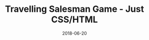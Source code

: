 ---
title: 'Travelling Salesman Game - Just CSS/HTML'
date: 2018-06-20
description: 'Find your way around the United States with the shortest possible route.'
tags: []
draft: false
type: 'games'
numcities: 25
nbuttons: 1000
bwidth: 60
states: [{'national08': -29, 'national00': -15, 'ev': 9, 'national04': -23, 'polygons': ['483,-240 483,-238 484,-233 485,-228 486,-222 486,-217 487,-211 488,-208 489,-206 490,-202 491,-201 490,-200 489,-197 488,-194 489,-186 490,-184 459,-184 459,-181 460,-180 462,-180 462,-178 461,-177 461,-176 460,-175 459,-174 455,-173 456,-173 457,-174 458,-175 457,-175 456,-179 455,-179 454,-175 453,-174 452,-175 450,-175 450,-183 450,-202 450,-211 451,-220 452,-228 453,-237 454,-239 453,-240 462,-240 ', '452,-173 454,-174 453,-173 '], 'results96d': '43.16%', 'results96r': '50.12%', 'results00d': '41.57%', 'national96': -15, 'results04r': '62.5%', 'results12r': '60.5%', 'results16r': '62.1%', 'name_full': 'Alabama', 'results12d': '38.4%', 'results04d': '36.8%', 'results00r': '56.48%', 'national16': -30, 'national12': -26, 'results16d': '34.4%', 'last': 4, 'name': 'AL', 'results08r': '60.3%', 'results08d': '38.7%'}, {'national08': -16, 'national00': -7, 'ev': 11, 'national04': -8, 'polygons': ['208,-189 184,-189 181,-190 179,-191 174,-193 170,-194 167,-195 164,-197 160,-198 157,-199 153,-201 150,-202 148,-203 144,-204 142,-205 141,-206 142,-207 144,-208 144,-209 145,-212 144,-213 144,-213 143,-216 143,-216 143,-218 144,-219 144,-222 144,-222 144,-225 145,-227 146,-228 148,-228 149,-229 149,-231 148,-232 146,-232 146,-234 145,-236 144,-237 144,-242 144,-243 144,-246 143,-248 143,-249 143,-253 143,-253 142,-254 142,-255 147,-256 147,-255 149,-254 149,-255 150,-256 150,-268 208,-268 '], 'results96d': '46.52%', 'results96r': '44.29%', 'results00d': '44.73%', 'national96': -6, 'results04r': '54.9%', 'results12r': '53.7%', 'results16r': '48.7%', 'name_full': 'Arizona', 'results12d': '44.6%', 'results04d': '44.4%', 'results00r': '51.02%', 'national16': -6, 'national12': -13, 'results16d': '45.1%', 'last': 3, 'name': 'AZ', 'results08r': '53.6%', 'results08d': '45.1%'}, {'national08': -27, 'national00': -6, 'ev': 6, 'national04': -7, 'polygons': ['430,-261 431,-260 431,-258 430,-257 429,-256 428,-255 427,-254 435,-254 436,-253 435,-252 434,-253 435,-252 433,-251 433,-250 432,-249 432,-249 432,-248 431,-248 432,-247 431,-246 430,-247 430,-246 431,-244 431,-244 431,-243 430,-242 429,-241 429,-241 428,-240 429,-239 426,-238 426,-236 425,-236 426,-235 425,-236 424,-234 425,-233 424,-232 424,-232 423,-231 423,-231 423,-230 422,-229 422,-229 421,-228 421,-227 420,-226 420,-226 419,-225 419,-225 419,-223 418,-223 420,-222 418,-221 417,-222 418,-221 417,-220 417,-219 418,-218 418,-218 417,-217 418,-218 419,-217 418,-216 419,-214 417,-214 418,-213 384,-212 384,-220 379,-220 379,-251 378,-257 378,-261 379,-261 '], 'results96d': '53.74%', 'results96r': '36.8%', 'results00d': '45.86%', 'national96': 8, 'results04r': '54.3%', 'results12r': '60.6%', 'results16r': '60.6%', 'name_full': 'Arkansas', 'results12d': '36.9%', 'results04d': '44.6%', 'results00r': '51.31%', 'national16': -29, 'national12': -28, 'results16d': '33.7%', 'last': 4, 'name': 'AR', 'results08r': '58.7%', 'results08d': '38.9%'}, {'national08': 17, 'national00': 11, 'ev': 55, 'national04': 12, 'polygons': ['81,-338 81,-296 81,-295 83,-294 84,-293 86,-292 87,-291 89,-290 90,-289 90,-288 92,-287 93,-286 94,-285 95,-284 96,-283 98,-282 99,-281 101,-279 103,-277 104,-276 106,-275 108,-273 108,-272 109,-271 111,-270 113,-269 114,-268 115,-267 116,-266 117,-265 119,-263 121,-261 122,-260 124,-259 125,-257 126,-257 126,-256 127,-255 129,-254 130,-253 131,-252 132,-251 133,-250 135,-248 135,-247 136,-247 137,-246 138,-245 140,-243 142,-242 143,-241 144,-238 144,-236 145,-234 146,-232 148,-232 149,-231 149,-229 148,-228 146,-228 145,-227 145,-225 144,-222 144,-222 144,-219 144,-218 143,-216 143,-216 143,-213 144,-212 144,-212 145,-210 144,-208 139,-208 125,-207 115,-206 114,-208 113,-209 112,-210 113,-211 112,-214 111,-215 110,-216 108,-217 108,-218 107,-219 105,-220 104,-221 102,-222 102,-222 99,-222 99,-223 99,-225 99,-226 98,-227 96,-227 94,-226 90,-227 90,-228 89,-229 88,-230 86,-231 80,-232 77,-233 75,-232 74,-233 73,-234 73,-239 72,-239 73,-242 72,-242 70,-243 71,-244 71,-246 69,-246 68,-247 67,-248 65,-249 65,-251 64,-252 63,-254 63,-254 62,-256 61,-257 59,-257 58,-258 58,-262 58,-262 58,-262 59,-264 60,-266 59,-267 58,-268 57,-267 55,-267 54,-268 54,-269 53,-270 53,-273 52,-275 51,-276 52,-278 51,-279 53,-279 53,-276 54,-276 56,-275 55,-278 54,-279 54,-281 52,-281 52,-282 53,-282 54,-282 54,-283 52,-284 52,-281 52,-281 50,-280 48,-281 45,-282 45,-283 46,-284 45,-286 45,-288 44,-289 42,-289 41,-290 41,-291 39,-292 38,-293 37,-294 37,-295 37,-298 36,-300 36,-302 36,-306 36,-308 35,-309 34,-310 33,-311 31,-312 29,-313 29,-318 30,-320 31,-321 32,-324 33,-324 32,-327 33,-333 32,-334 31,-338 43,-338 ', '84,-227 85,-226 86,-227 84,-226 83,-225 82,-226 81,-227 ', '77,-227 75,-226 76,-227 ', '81,-226 78,-225 80,-226 80,-226 ', '100,-216 99,-216 99,-218 97,-218 98,-219 99,-218 100,-217 ', '87,-216 86,-215 86,-216 ', '98,-212 99,-211 99,-209 99,-210 98,-212 97,-212 '], 'results96d': '51.1%', 'results96r': '38.21%', 'results00d': '53.45%', 'national96': 4, 'results04r': '44.4%', 'results12r': '37.1%', 'results16r': '31.6%', 'name_full': 'California', 'results12d': '60.2%', 'results04d': '54.3%', 'results00r': '41.65%', 'national16': 28, 'national12': 19, 'results16d': '61.7%', 'last': 0, 'name': 'CA', 'results08r': '37.0%', 'results08d': '61.0%'}, {'national08': 2, 'national00': -9, 'ev': 9, 'national04': -2, 'polygons': ['290,-324 290,-268 208,-268 208,-324 222,-324 '], 'results96d': '44.43%', 'results96r': '45.8%', 'results00d': '42.39%', 'national96': -10, 'results04r': '51.7%', 'results12r': '46.1%', 'results16r': '43.3%', 'name_full': 'Colorado', 'results12d': '51.5%', 'results04d': '47.0%', 'results00r': '50.75%', 'national16': 3, 'national12': 2, 'results16d': '48.2%', 'last': 1, 'name': 'CO', 'results08r': '44.7%', 'results08d': '53.7%'}, {'national08': 15, 'national00': 17, 'ev': 7, 'national04': 13, 'polygons': ['632,-339 633,-338 634,-339 645,-338 645,-330 644,-329 642,-329 640,-328 640,-329 634,-328 634,-328 632,-328 631,-327 630,-328 630,-327 626,-326 624,-325 622,-324 622,-326 624,-326 624,-327 624,-336 625,-339 630,-339 '], 'results96d': '52.83%', 'results96r': '34.69%', 'results00d': '55.91%', 'national96': 10, 'results04r': '44.0%', 'results12r': '40.7%', 'results16r': '40.9%', 'name_full': 'Connecticut', 'results12d': '58.1%', 'results04d': '54.3%', 'results00r': '38.44%', 'national16': 12, 'national12': 14, 'results16d': '54.6%', 'last': 0, 'name': 'CT', 'results08r': '38.2%', 'results08d': '60.6%'}, {'national08': 18, 'national00': 13, 'ev': 3, 'national04': 10, 'polygons': ['602,-307 601,-306 600,-305 601,-304 600,-303 601,-302 602,-301 603,-300 603,-296 603,-294 604,-294 606,-293 606,-288 599,-288 599,-295 598,-307 599,-308 602,-308 603,-307 '], 'results96d': '51.82%', 'results96r': '36.58%', 'results00d': '54.96%', 'national96': 7, 'results04r': '45.8%', 'results12r': '40.0%', 'results16r': '41.7%', 'name_full': 'Delaware', 'results12d': '58.6%', 'results04d': '53.4%', 'results00r': '41.9%', 'national16': 9, 'national12': 15, 'results16d': '53.1%', 'last': 0, 'name': 'DE', 'results08r': '37.0%', 'results08d': '61.9%'}, {'national08': -4, 'national00': -1, 'ev': 29, 'national04': -3, 'polygons': ['490,-184 491,-183 491,-180 500,-180 515,-179 522,-178 522,-175 525,-175 525,-176 525,-179 524,-180 524,-180 526,-181 526,-181 528,-181 531,-180 531,-177 532,-172 533,-168 534,-165 535,-163 536,-160 537,-158 538,-156 539,-155 540,-153 540,-152 541,-150 542,-148 541,-144 542,-142 543,-140 544,-137 545,-135 546,-131 547,-129 548,-126 549,-122 548,-114 547,-110 546,-109 545,-105 544,-104 543,-103 541,-103 535,-102 535,-107 534,-109 533,-110 532,-111 531,-112 531,-113 530,-113 529,-113 528,-116 527,-119 525,-120 524,-121 523,-122 523,-124 524,-127 523,-125 522,-125 522,-127 521,-128 520,-131 519,-132 518,-133 517,-135 516,-136 518,-135 518,-136 519,-138 520,-139 521,-141 520,-140 519,-142 518,-142 518,-141 518,-140 518,-138 517,-137 516,-139 515,-141 516,-144 516,-144 516,-147 517,-151 518,-152 518,-154 517,-155 516,-157 516,-157 513,-158 513,-158 513,-160 512,-161 511,-162 510,-163 509,-165 508,-166 507,-167 506,-169 504,-169 503,-170 497,-171 498,-170 495,-169 494,-168 492,-167 491,-166 491,-167 486,-166 486,-165 486,-166 486,-168 486,-169 485,-169 484,-170 482,-171 480,-172 479,-173 477,-174 472,-175 471,-176 465,-175 463,-174 463,-174 460,-174 461,-175 462,-176 461,-178 462,-180 460,-180 459,-181 459,-184 485,-184 ', '494,-166 494,-166 493,-166 491,-165 489,-164 489,-164 490,-165 492,-165 493,-166 ', '489,-166 487,-165 488,-166 ', '522,-122 523,-121 524,-121 523,-120 522,-121 522,-122 ', '546,-104 545,-104 544,-101 543,-100 542,-99 541,-99 541,-99 542,-101 543,-102 544,-103 545,-104 545,-104 546,-105 546,-107 547,-107 546,-105 ', '540,-98 539,-97 539,-98 ', '538,-97 537,-96 538,-97 ', '533,-97 532,-96 532,-97 ', '533,-96 531,-95 529,-94 530,-95 531,-96 531,-97 532,-96 '], 'results96d': '48.02%', 'results96r': '42.32%', 'results00d': '48.84%', 'national96': -3, 'results04r': '52.1%', 'results12r': '49.1%', 'results16r': '49.0%', 'name_full': 'Florida', 'results12d': '50.0%', 'results04d': '47.1%', 'results00r': '48.85%', 'national16': -3, 'national12': -3, 'results16d': '47.8%', 'last': 2, 'name': 'FL', 'results08r': '48.2%', 'results08d': '51.0%'}, {'national08': -12, 'national00': -12, 'ev': 16, 'national04': -14, 'polygons': ['512,-240 511,-239 511,-238 510,-237 510,-236 510,-236 511,-235 511,-234 512,-234 513,-233 515,-233 515,-231 516,-228 517,-227 518,-226 519,-226 520,-225 522,-224 522,-223 522,-221 523,-220 525,-220 526,-219 526,-216 527,-215 528,-214 529,-213 531,-213 531,-212 531,-211 532,-210 532,-209 532,-208 532,-206 533,-205 535,-205 535,-204 535,-200 536,-199 538,-199 539,-198 538,-197 536,-196 536,-195 535,-194 535,-192 534,-192 534,-191 534,-190 534,-189 533,-188 533,-187 532,-184 531,-183 532,-183 531,-180 528,-180 526,-181 526,-181 525,-181 524,-180 525,-179 525,-176 524,-176 522,-175 522,-178 517,-178 500,-179 491,-180 491,-183 490,-186 489,-194 488,-197 489,-200 490,-201 491,-202 490,-206 489,-208 488,-211 487,-216 486,-222 486,-227 485,-232 484,-238 483,-240 513,-240 '], 'results96d': '45.84%', 'results96r': '47.01%', 'results00d': '42.98%', 'national96': -10, 'results04r': '58.0%', 'results12r': '53.3%', 'results16r': '50.8%', 'name_full': 'Georgia', 'results12d': '45.5%', 'results04d': '41.4%', 'results00r': '54.67%', 'national16': -7, 'national12': -12, 'results16d': '45.6%', 'last': 3, 'name': 'GA', 'results08r': '52.2%', 'results08d': '47.0%'}, {'national08': -33, 'national00': -40, 'ev': 4, 'national04': -36, 'polygons': ['126,-422 127,-421 128,-420 129,-419 130,-418 131,-417 131,-417 130,-416 131,-415 131,-414 133,-413 135,-412 136,-411 137,-410 138,-409 139,-408 140,-407 140,-405 142,-405 144,-404 147,-403 147,-402 146,-401 146,-399 145,-396 145,-396 145,-394 146,-393 144,-392 144,-390 145,-389 144,-388 145,-387 146,-387 147,-387 148,-388 150,-388 151,-389 152,-390 153,-389 153,-388 153,-387 153,-385 154,-383 155,-382 156,-381 157,-378 158,-377 160,-377 160,-377 161,-376 162,-374 162,-372 163,-372 164,-372 168,-373 168,-372 169,-372 170,-374 171,-374 172,-373 173,-373 174,-374 176,-374 177,-373 180,-374 180,-375 181,-376 181,-376 182,-375 183,-375 184,-374 185,-373 185,-338 116,-338 116,-366 117,-367 117,-367 117,-369 115,-369 113,-370 113,-371 113,-373 114,-375 115,-376 116,-377 117,-378 117,-381 118,-382 119,-385 120,-386 121,-388 122,-389 121,-391 119,-391 118,-392 118,-392 117,-393 117,-395 117,-395 117,-397 117,-397 116,-399 115,-400 115,-400 115,-425 116,-436 126,-436 '], 'results96d': '33.64%', 'results96r': '52.18%', 'results00d': '27.64%', 'national96': -27, 'results04r': '68.4%', 'results12r': '64.5%', 'results16r': '59.3%', 'name_full': 'Idaho', 'results12d': '32.6%', 'results04d': '30.3%', 'results00r': '67.17%', 'national16': -34, 'national12': -36, 'results16d': '27.5%', 'last': 4, 'name': 'ID', 'results08r': '61.5%', 'results08d': '36.1%'}, {'national08': 18, 'national00': 12, 'ev': 20, 'national04': 13, 'polygons': ['458,-345 458,-343 457,-341 458,-340 459,-338 459,-335 460,-301 459,-299 459,-299 459,-297 460,-296 460,-296 460,-293 461,-292 460,-291 459,-290 459,-289 458,-289 458,-288 457,-287 456,-286 456,-285 455,-284 455,-281 455,-281 454,-280 454,-279 453,-278 453,-276 454,-275 453,-274 450,-274 450,-273 449,-272 450,-269 448,-269 446,-270 442,-271 441,-270 441,-268 441,-269 440,-269 439,-268 439,-270 438,-272 437,-272 439,-273 438,-274 437,-275 438,-276 437,-277 435,-278 435,-280 433,-280 433,-280 432,-281 432,-281 432,-282 432,-282 430,-282 429,-283 428,-284 427,-285 427,-287 428,-289 429,-290 430,-292 430,-292 431,-293 429,-294 426,-295 426,-295 425,-294 424,-295 423,-300 422,-300 421,-301 419,-302 419,-304 418,-304 416,-305 415,-306 415,-308 414,-309 414,-309 414,-311 414,-313 414,-315 415,-319 418,-319 419,-320 419,-322 420,-323 421,-326 419,-326 419,-330 423,-330 426,-331 428,-332 428,-335 430,-335 430,-340 429,-340 427,-341 427,-342 426,-343 424,-344 424,-345 '], 'results96d': '54.31%', 'results96r': '36.81%', 'results00d': '54.6%', 'national96': 9, 'results04r': '44.5%', 'results12r': '40.7%', 'results16r': '38.8%', 'name_full': 'Illinois', 'results12d': '57.6%', 'results04d': '54.8%', 'results00r': '42.58%', 'national16': 15, 'national12': 13, 'results16d': '55.8%', 'last': 0, 'name': 'IL', 'results08r': '36.8%', 'results08d': '61.9%'}, {'national08': -6, 'national00': -16, 'ev': 11, 'national04': -18, 'polygons': ['493,-335 493,-313 492,-297 491,-297 492,-295 492,-294 489,-293 485,-292 485,-290 486,-290 484,-289 483,-288 482,-287 480,-286 479,-285 479,-282 478,-281 477,-282 476,-282 475,-283 474,-284 474,-284 473,-283 472,-281 471,-280 471,-280 470,-281 470,-280 469,-282 468,-282 466,-281 466,-279 465,-280 463,-280 460,-281 459,-282 459,-280 459,-281 458,-280 457,-281 456,-279 454,-279 455,-280 455,-281 455,-284 456,-285 456,-285 457,-286 458,-287 458,-288 459,-289 459,-290 460,-291 461,-292 460,-293 460,-296 460,-296 459,-297 459,-299 459,-299 459,-301 460,-334 461,-333 467,-333 468,-334 478,-335 '], 'results96d': '41.55%', 'results96r': '47.13%', 'results00d': '41.01%', 'national96': -14, 'results04r': '59.9%', 'results12r': '54.1%', 'results16r': '56.9%', 'name_full': 'Indiana', 'results12d': '43.9%', 'results04d': '39.3%', 'results00r': '56.65%', 'national16': -21, 'national12': -14, 'results16d': '37.8%', 'last': 4, 'name': 'IN', 'results08r': '48.9%', 'results08d': '50.0%'}, {'national08': 2, 'national00': 0, 'ev': 6, 'national04': 2, 'polygons': ['417,-359 417,-357 418,-356 419,-355 418,-351 419,-348 421,-348 423,-347 424,-346 424,-345 425,-344 427,-343 427,-342 428,-341 430,-340 430,-335 428,-335 428,-332 426,-332 424,-331 419,-330 419,-326 421,-326 421,-323 420,-322 419,-320 418,-320 415,-319 415,-315 414,-316 414,-317 413,-318 412,-319 410,-319 364,-318 363,-319 363,-320 363,-327 362,-328 362,-328 362,-330 361,-331 360,-332 360,-333 360,-333 360,-334 360,-336 360,-338 359,-339 359,-339 357,-340 358,-341 357,-342 357,-345 356,-346 355,-347 355,-347 354,-348 354,-350 355,-352 355,-352 356,-353 356,-355 355,-356 355,-356 355,-358 354,-359 415,-359 '], 'results96d': '50.26%', 'results96r': '39.92%', 'results00d': '48.54%', 'national96': 2, 'results04r': '49.9%', 'results12r': '46.2%', 'results16r': '51.1%', 'name_full': 'Iowa', 'results12d': '52.0%', 'results04d': '49.2%', 'results00r': '48.22%', 'national16': -12, 'national12': 2, 'results16d': '41.7%', 'last': 4, 'name': 'IA', 'results08r': '44.4%', 'results08d': '53.9%'}, {'national08': -22, 'national00': -21, 'ev': 6, 'national04': -23, 'polygons': ['369,-310 371,-309 373,-308 374,-309 375,-308 375,-307 373,-306 372,-305 372,-303 374,-302 374,-301 374,-301 375,-300 376,-299 377,-298 377,-298 378,-268 290,-268 290,-310 292,-310 '], 'results96d': '36.08%', 'results96r': '54.29%', 'results00d': '37.24%', 'national96': -27, 'results04r': '62.0%', 'results12r': '59.7%', 'results16r': '56.7%', 'name_full': 'Kansas', 'results12d': '38.0%', 'results04d': '36.6%', 'results00r': '58.04%', 'national16': -23, 'national12': -26, 'results16d': '36.1%', 'last': 4, 'name': 'KS', 'results08r': '56.6%', 'results08d': '41.7%'}, {'national08': -23, 'national00': -16, 'ev': 8, 'national04': -17, 'polygons': ['504,-293 504,-292 506,-291 508,-292 510,-291 510,-290 513,-291 514,-292 515,-293 515,-290 517,-290 518,-289 518,-287 519,-286 518,-286 518,-283 519,-282 520,-281 520,-281 521,-280 522,-279 522,-277 523,-277 524,-276 524,-276 525,-276 524,-274 523,-274 522,-273 521,-272 518,-271 517,-270 516,-269 515,-268 515,-266 513,-266 512,-265 509,-264 505,-263 492,-262 454,-263 455,-262 439,-261 439,-263 440,-262 441,-263 441,-264 441,-264 441,-266 442,-268 441,-270 442,-271 446,-271 448,-270 450,-269 450,-271 449,-272 450,-274 453,-274 454,-275 453,-276 453,-278 454,-279 456,-279 456,-281 457,-280 458,-281 459,-280 459,-282 460,-281 463,-281 465,-280 466,-279 466,-281 468,-281 469,-282 469,-281 470,-281 471,-280 471,-280 472,-281 472,-283 473,-284 474,-284 475,-283 476,-282 477,-282 478,-281 479,-282 479,-285 480,-286 482,-286 483,-287 484,-288 485,-289 485,-290 485,-292 489,-292 492,-293 493,-294 492,-296 492,-297 494,-298 496,-297 496,-297 498,-297 498,-295 499,-293 503,-293 ', '437,-261 438,-262 438,-261 '], 'results96d': '45.84%', 'results96r': '44.88%', 'results00d': '41.37%', 'national96': -8, 'results04r': '59.6%', 'results12r': '60.5%', 'results16r': '62.5%', 'name_full': 'Kentucky', 'results12d': '37.8%', 'results04d': '39.7%', 'results00r': '56.5%', 'national16': -32, 'national12': -27, 'results16d': '32.7%', 'last': 4, 'name': 'KY', 'results08r': '57.4%', 'results08d': '41.2%'}, {'national08': -26, 'national00': -8, 'ev': 8, 'national04': -12, 'polygons': ['417,-212 418,-211 419,-212 419,-210 418,-208 419,-208 418,-206 419,-207 420,-206 419,-205 419,-205 419,-205 419,-205 420,-204 421,-203 420,-202 418,-201 420,-200 419,-199 418,-198 417,-197 417,-195 416,-196 415,-195 415,-195 415,-193 414,-193 414,-192 414,-191 414,-190 414,-189 413,-190 414,-188 412,-188 413,-185 414,-184 434,-184 434,-181 433,-181 433,-178 434,-178 435,-177 435,-175 436,-173 437,-172 435,-172 434,-171 434,-170 433,-171 433,-169 434,-169 436,-168 437,-169 437,-170 439,-171 439,-170 440,-169 441,-170 440,-169 439,-168 439,-167 436,-166 436,-166 435,-165 435,-163 436,-162 437,-161 438,-161 441,-161 441,-161 441,-160 442,-159 443,-158 442,-158 441,-157 441,-156 440,-157 439,-156 439,-156 439,-157 438,-158 437,-159 433,-160 433,-163 432,-162 432,-160 431,-159 432,-160 432,-160 431,-159 430,-158 429,-157 428,-158 428,-160 427,-159 426,-160 424,-160 424,-159 423,-158 422,-157 421,-159 420,-159 416,-159 416,-161 417,-163 414,-163 414,-164 414,-165 413,-166 410,-166 410,-168 409,-167 407,-167 406,-166 410,-165 411,-164 409,-163 405,-164 405,-163 400,-164 398,-165 396,-166 389,-167 386,-166 386,-168 387,-169 387,-171 388,-171 388,-174 387,-176 388,-177 387,-178 388,-179 389,-181 390,-186 389,-188 388,-190 387,-191 387,-193 387,-194 387,-196 386,-197 385,-198 384,-212 389,-212 ', '445,-167 444,-166 445,-169 '], 'results96d': '52.01%', 'results96r': '39.94%', 'results00d': '44.88%', 'national96': 4, 'results04r': '56.7%', 'results12r': '57.8%', 'results16r': '58.1%', 'name_full': 'Louisiana', 'results12d': '40.6%', 'results04d': '42.2%', 'results00r': '52.55%', 'national16': -22, 'national12': -21, 'results16d': '38.4%', 'last': 4, 'name': 'LA', 'results08r': '58.6%', 'results08d': '39.9%'}, {'national08': 10, 'national00': 5, 'ev': 4, 'national04': 11, 'polygons': ['693,-372 694,-373 694,-372 ', '678,-371 678,-371 678,-369 677,-370 678,-370 ', '682,-368 681,-370 682,-369 ', '686,-369 685,-370 686,-370 ', '685,-368 684,-369 685,-369 ', '684,-369 684,-368 684,-369 ', '679,-368 679,-368 680,-368 680,-367 678,-366 678,-368 ', '685,-368 684,-367 684,-368 ', '682,-366 681,-366 682,-367 ', '665,-362 665,-362 664,-362 ', '664,-362 663,-362 664,-362 ', '659,-390 661,-390 661,-392 663,-392 663,-393 662,-395 663,-396 662,-397 663,-399 665,-399 665,-400 666,-404 666,-405 667,-406 671,-410 672,-412 676,-414 676,-411 678,-411 678,-411 682,-411 684,-412 687,-413 688,-412 690,-411 690,-410 692,-409 692,-391 692,-391 692,-390 692,-389 693,-390 693,-389 695,-388 695,-387 695,-386 695,-385 695,-383 696,-382 697,-383 698,-382 700,-382 700,-381 700,-379 701,-377 700,-377 699,-376 697,-375 697,-376 696,-375 695,-375 694,-373 693,-373 693,-373 692,-374 691,-372 689,-372 689,-371 688,-372 687,-372 686,-373 686,-373 686,-372 686,-371 687,-370 685,-370 684,-369 684,-370 684,-372 684,-372 683,-370 681,-370 680,-371 679,-370 679,-372 680,-373 679,-372 677,-372 678,-371 677,-370 676,-369 676,-367 676,-367 675,-366 674,-365 673,-366 672,-364 670,-364 670,-363 669,-363 668,-362 667,-363 666,-363 665,-362 666,-364 665,-363 663,-363 663,-360 661,-360 661,-358 659,-357 658,-356 658,-355 658,-353 657,-353 656,-354 656,-356 655,-357 654,-358 654,-358 654,-359 654,-360 654,-377 653,-384 654,-385 655,-383 656,-384 656,-385 657,-386 657,-385 658,-386 657,-388 658,-389 659,-389 '], 'results96d': '51.62%', 'results96r': '30.76%', 'results00d': '49.09%', 'national96': 12, 'results04r': '44.6%', 'results12r': '41.0%', 'results16r': '44.9%', 'name_full': 'Maine', 'results12d': '56.3%', 'results04d': '53.6%', 'results00r': '43.97%', 'national16': 1, 'national12': 11, 'results16d': '47.8%', 'last': 2, 'name': 'ME', 'results08r': '40.4%', 'results08d': '57.7%'}, {'national08': 18, 'national00': 16, 'ev': 10, 'national04': 15, 'polygons': ['598,-306 598,-295 599,-288 606,-288 606,-286 605,-283 604,-282 600,-282 599,-281 598,-282 598,-282 596,-281 597,-282 597,-284 596,-285 596,-285 596,-285 595,-287 594,-286 594,-286 594,-285 594,-286 594,-286 593,-287 592,-289 593,-290 592,-290 592,-290 593,-291 593,-291 593,-291 592,-292 592,-291 592,-292 592,-294 593,-294 593,-294 592,-295 591,-294 591,-295 592,-296 594,-296 593,-297 593,-298 593,-298 593,-300 594,-301 594,-301 595,-302 595,-304 594,-303 594,-303 594,-302 592,-301 592,-300 591,-299 589,-299 590,-298 591,-297 590,-296 590,-294 590,-294 589,-293 589,-289 590,-288 591,-284 592,-283 591,-284 590,-284 589,-285 585,-285 585,-286 584,-287 582,-288 581,-287 581,-288 581,-289 582,-290 582,-292 583,-293 584,-294 585,-295 584,-296 583,-295 582,-296 580,-296 578,-297 577,-298 578,-299 576,-300 576,-301 575,-303 574,-304 574,-304 574,-305 574,-305 573,-304 573,-304 572,-305 571,-306 569,-306 567,-305 567,-304 565,-303 565,-304 564,-304 563,-305 562,-303 561,-302 560,-303 559,-302 558,-301 557,-301 556,-300 555,-299 555,-306 ', '594,-285 595,-283 594,-284 ', '594,-282 595,-281 594,-281 '], 'results96d': '54.25%', 'results96r': '38.27%', 'results00d': '56.57%', 'national96': 7, 'results04r': '42.9%', 'results12r': '35.9%', 'results16r': '33.9%', 'name_full': 'Maryland', 'results12d': '62.0%', 'results04d': '55.9%', 'results00r': '40.18%', 'national16': 24, 'national12': 22, 'results16d': '60.3%', 'last': 0, 'name': 'MD', 'results08r': '36.5%', 'results08d': '61.9%'}, {'national08': 19, 'national00': 27, 'ev': 11, 'national04': 28, 'polygons': ['656,-350 657,-349 657,-348 657,-347 658,-346 656,-346 655,-345 655,-344 654,-343 654,-343 657,-342 657,-341 657,-339 657,-339 657,-337 659,-337 659,-335 660,-334 663,-334 666,-335 666,-337 665,-339 663,-339 663,-338 665,-339 666,-338 666,-337 666,-333 666,-333 661,-333 661,-332 658,-332 657,-331 657,-330 657,-331 658,-332 658,-334 657,-334 656,-333 656,-333 655,-332 652,-331 652,-333 651,-335 650,-335 650,-336 649,-337 634,-338 633,-339 632,-338 624,-339 625,-342 626,-345 627,-348 652,-348 653,-349 655,-350 ', '658,-330 659,-331 659,-329 660,-329 657,-329 657,-328 657,-329 657,-330 ', '665,-328 666,-329 666,-328 664,-327 664,-328 '], 'results96d': '61.47%', 'results96r': '28.08%', 'results00d': '59.8%', 'national96': 25, 'results04r': '36.8%', 'results12r': '37.5%', 'results16r': '32.8%', 'name_full': 'Massachusetts', 'results12d': '60.7%', 'results04d': '61.9%', 'results00r': '32.5%', 'national16': 25, 'national12': 19, 'results16d': '60.0%', 'last': 0, 'name': 'MA', 'results08r': '36.0%', 'results08d': '61.8%'}, {'national08': 9, 'national00': 5, 'ev': 16, 'national04': 6, 'polygons': ['495,-391 497,-391 495,-390 495,-391 ', '477,-379 479,-379 479,-379 481,-379 481,-381 482,-382 483,-383 484,-382 483,-381 483,-381 483,-377 484,-380 485,-378 484,-377 485,-379 486,-384 487,-384 491,-385 489,-386 489,-387 489,-388 490,-389 490,-390 492,-391 493,-390 494,-391 495,-390 499,-389 500,-387 504,-387 505,-386 508,-385 509,-384 509,-382 510,-381 510,-380 508,-381 508,-379 509,-378 510,-371 509,-370 507,-370 507,-367 505,-367 504,-366 503,-365 503,-361 505,-361 505,-360 507,-361 508,-362 509,-363 510,-364 511,-365 513,-366 515,-367 517,-366 517,-364 518,-360 519,-354 520,-352 521,-352 520,-348 519,-346 517,-346 517,-347 517,-347 516,-348 516,-347 515,-346 515,-344 514,-343 513,-343 513,-342 512,-338 511,-337 510,-336 509,-336 508,-334 493,-334 470,-335 471,-336 471,-337 472,-339 473,-340 474,-342 475,-344 476,-354 475,-355 474,-357 473,-360 472,-362 473,-366 472,-367 473,-368 474,-369 475,-370 476,-376 477,-376 477,-377 ', '484,-390 485,-389 483,-388 483,-390 484,-391 484,-390 ', '478,-381 477,-382 478,-382 ', '477,-380 477,-381 477,-380 ', '445,-422 444,-421 441,-420 441,-421 444,-422 447,-423 450,-424 450,-425 449,-424 448,-423 446,-422 ', '427,-402 428,-402 432,-403 432,-404 434,-405 436,-406 436,-406 440,-406 441,-407 444,-408 444,-409 446,-410 449,-411 450,-412 450,-413 453,-414 458,-415 458,-414 457,-413 457,-414 455,-413 453,-412 452,-411 451,-410 450,-409 450,-408 450,-405 450,-406 451,-407 453,-407 453,-407 456,-407 459,-406 459,-405 460,-404 461,-403 462,-402 468,-401 468,-400 469,-401 470,-402 471,-400 473,-401 474,-402 479,-403 481,-404 482,-403 483,-404 484,-403 486,-404 491,-405 490,-402 489,-401 492,-401 493,-400 495,-401 496,-400 499,-401 499,-402 500,-401 500,-399 501,-399 501,-398 499,-397 500,-396 500,-397 501,-396 502,-395 504,-394 504,-395 504,-396 507,-395 508,-394 504,-393 503,-394 503,-394 502,-393 499,-394 496,-393 495,-394 494,-395 494,-393 494,-393 492,-392 491,-393 489,-394 483,-395 482,-394 482,-394 479,-394 477,-393 477,-394 475,-393 474,-392 473,-391 473,-390 472,-390 471,-389 470,-390 471,-391 472,-391 472,-393 471,-392 469,-392 468,-391 468,-390 467,-392 466,-390 465,-389 464,-388 463,-386 462,-385 461,-383 460,-382 459,-382 458,-382 459,-383 459,-385 457,-385 457,-387 458,-388 458,-388 458,-389 457,-390 453,-391 454,-392 451,-393 445,-394 443,-395 440,-396 435,-397 432,-398 430,-400 429,-400 428,-401 427,-402 427,-402 '], 'results96d': '51.69%', 'results96r': '38.48%', 'results00d': '51.28%', 'national96': 5, 'results04r': '47.8%', 'results12r': '44.7%', 'results16r': '47.5%', 'name_full': 'Michigan', 'results12d': '54.2%', 'results04d': '51.2%', 'results00r': '46.15%', 'national16': -2, 'national12': 6, 'results16d': '47.3%', 'last': 2, 'name': 'MI', 'results08r': '41.0%', 'results08d': '57.4%'}, {'national08': 3, 'national00': 2, 'ev': 10, 'national04': 6, 'polygons': ['371,-441 375,-441 375,-440 376,-436 377,-433 378,-432 382,-432 387,-431 387,-430 390,-429 392,-430 392,-431 397,-431 401,-430 400,-429 403,-428 403,-426 404,-425 405,-427 408,-427 408,-426 409,-425 412,-425 412,-424 413,-423 414,-423 417,-423 419,-424 422,-425 422,-425 423,-423 424,-423 425,-424 426,-423 426,-423 429,-423 429,-424 430,-423 432,-423 436,-422 434,-421 432,-420 428,-419 424,-418 423,-417 422,-416 420,-415 418,-414 417,-413 416,-412 415,-411 414,-410 413,-409 411,-408 409,-407 408,-406 407,-404 406,-404 405,-403 405,-394 402,-394 400,-393 399,-392 399,-390 398,-389 398,-389 400,-388 400,-386 400,-386 400,-384 399,-377 399,-377 400,-376 401,-375 405,-374 405,-373 407,-372 409,-371 409,-369 410,-368 412,-368 413,-367 415,-366 416,-365 416,-363 417,-362 417,-361 417,-359 356,-359 356,-385 354,-385 352,-386 352,-388 351,-389 352,-390 354,-390 354,-392 355,-394 354,-394 355,-396 354,-399 353,-401 352,-408 351,-417 351,-417 351,-419 350,-419 350,-421 349,-423 348,-431 349,-432 348,-434 347,-436 371,-436 371,-439 '], 'results96d': '51.1%', 'results96r': '34.96%', 'results00d': '47.9%', 'national96': 8, 'results04r': '47.6%', 'results12r': '45.0%', 'results16r': '44.9%', 'name_full': 'Minnesota', 'results12d': '52.7%', 'results04d': '51.1%', 'results00r': '45.5%', 'national16': -1, 'national12': 4, 'results16d': '46.4%', 'last': 2, 'name': 'MN', 'results08r': '43.8%', 'results08d': '54.1%'}, {'national08': -20, 'national00': -17, 'ev': 6, 'national04': -17, 'polygons': ['453,-240 454,-239 454,-237 453,-228 452,-220 451,-211 450,-202 450,-184 450,-175 450,-174 445,-175 445,-175 444,-175 441,-175 440,-174 440,-175 439,-174 438,-173 436,-173 436,-175 435,-177 434,-178 433,-178 433,-181 434,-181 434,-184 414,-184 413,-185 413,-187 414,-188 414,-189 414,-190 414,-189 414,-190 414,-191 414,-192 415,-193 415,-195 415,-195 416,-196 417,-195 417,-197 418,-197 419,-198 420,-199 418,-200 420,-201 421,-202 420,-203 419,-204 419,-205 419,-205 419,-205 420,-206 419,-207 418,-206 418,-207 418,-208 418,-210 419,-212 418,-211 417,-212 418,-213 417,-214 419,-214 419,-216 418,-217 419,-218 418,-217 417,-218 418,-218 417,-219 417,-219 418,-220 417,-221 418,-222 420,-221 418,-222 419,-223 419,-225 419,-225 420,-226 420,-226 421,-226 421,-227 422,-228 422,-229 423,-230 423,-231 423,-231 424,-232 424,-232 425,-233 424,-234 424,-236 425,-235 426,-236 425,-236 426,-238 428,-238 429,-239 450,-240 '], 'results96d': '44.08%', 'results96r': '49.21%', 'results00d': '40.7%', 'national96': -14, 'results04r': '59.5%', 'results12r': '55.3%', 'results16r': '57.9%', 'name_full': 'Mississippi', 'results12d': '43.8%', 'results04d': '39.8%', 'results00r': '57.62%', 'national16': -20, 'national12': -15, 'results16d': '40.1%', 'last': 4, 'name': 'MS', 'results08r': '56.2%', 'results08d': '43.0%'}, {'national08': -7, 'national00': -4, 'ev': 10, 'national04': -5, 'polygons': ['412,-319 413,-318 414,-317 414,-316 414,-315 414,-313 414,-311 414,-309 414,-309 415,-308 415,-306 416,-305 417,-305 419,-304 419,-302 421,-302 422,-301 423,-300 423,-295 424,-294 425,-295 426,-295 429,-295 431,-294 430,-293 430,-292 430,-290 429,-289 428,-287 427,-285 428,-284 429,-283 430,-282 432,-282 432,-281 432,-281 432,-281 433,-280 433,-280 435,-280 435,-278 437,-278 438,-277 437,-276 438,-275 439,-274 438,-273 438,-272 438,-270 439,-268 441,-268 441,-269 442,-268 442,-267 441,-264 441,-264 441,-263 440,-262 439,-263 439,-261 438,-262 437,-259 436,-258 437,-257 436,-258 435,-257 436,-255 435,-254 427,-254 428,-255 429,-256 430,-257 431,-258 431,-260 430,-261 378,-261 378,-298 377,-298 376,-299 375,-300 374,-301 374,-301 374,-302 373,-302 372,-305 373,-306 375,-306 375,-307 374,-308 373,-309 371,-308 370,-309 369,-310 369,-312 368,-313 367,-314 365,-314 366,-316 365,-316 365,-317 365,-318 364,-317 409,-318 410,-319 '], 'results96d': '47.54%', 'results96r': '41.24%', 'results00d': '47.08%', 'national96': -2, 'results04r': '53.3%', 'results12r': '53.8%', 'results16r': '56.8%', 'name_full': 'Missouri', 'results12d': '44.4%', 'results04d': '46.1%', 'results00r': '50.42%', 'national16': -21, 'national12': -13, 'results16d': '38.1%', 'last': 4, 'name': 'MO', 'results08r': '49.4%', 'results08d': '49.3%'}, {'national08': -9, 'national00': -26, 'ev': 3, 'national04': -18, 'polygons': ['267,-436 267,-380 185,-380 185,-373 184,-374 183,-375 182,-375 181,-376 181,-376 180,-375 180,-374 177,-374 176,-373 174,-374 174,-373 173,-373 172,-373 170,-374 170,-372 169,-373 168,-373 165,-373 164,-371 162,-372 162,-374 162,-376 161,-377 160,-377 158,-377 157,-378 157,-381 156,-382 155,-383 154,-384 153,-387 153,-388 153,-388 152,-389 151,-390 150,-389 148,-388 148,-387 147,-386 145,-387 144,-388 145,-389 144,-390 144,-392 146,-392 146,-393 145,-396 145,-396 145,-398 146,-401 146,-401 147,-403 144,-403 142,-404 140,-405 140,-407 139,-408 138,-409 137,-410 136,-411 135,-412 133,-412 132,-413 131,-414 131,-415 131,-416 131,-417 130,-418 129,-419 128,-420 127,-421 126,-422 126,-436 '], 'results96d': '41.23%', 'results96r': '44.11%', 'results00d': '33.36%', 'national96': -11, 'results04r': '59.1%', 'results12r': '55.4%', 'results16r': '56.2%', 'name_full': 'Montana', 'results12d': '41.7%', 'results04d': '38.6%', 'results00r': '58.44%', 'national16': -23, 'national12': -18, 'results16d': '35.7%', 'last': 4, 'name': 'MT', 'results08r': '49.5%', 'results08d': '47.3%'}, {'national08': -22, 'national00': -29, 'ev': 5, 'national04': -31, 'polygons': ['333,-352 334,-351 336,-350 339,-349 347,-350 350,-349 352,-348 353,-347 354,-346 357,-345 357,-342 358,-341 357,-340 359,-340 359,-339 360,-338 360,-336 360,-334 360,-333 360,-333 360,-332 361,-331 361,-330 362,-328 362,-328 363,-327 363,-320 363,-320 364,-319 364,-317 365,-318 366,-318 365,-316 366,-316 366,-315 367,-314 368,-313 369,-312 369,-310 290,-310 290,-324 267,-324 267,-352 276,-352 '], 'results96d': '34.95%', 'results96r': '53.66%', 'results00d': '33.25%', 'national96': -27, 'results04r': '65.9%', 'results12r': '59.8%', 'results16r': '58.7%', 'name_full': 'Nebraska', 'results12d': '38.0%', 'results04d': '32.7%', 'results00r': '62.24%', 'national16': -27, 'national12': -26, 'results16d': '33.7%', 'last': 4, 'name': 'NE', 'results08r': '56.5%', 'results08d': '41.6%'}, {'national08': 5, 'national00': -4, 'ev': 6, 'national04': 0, 'polygons': ['150,-338 150,-256 149,-255 149,-255 148,-254 147,-256 143,-256 142,-254 142,-254 143,-253 143,-249 144,-249 143,-246 144,-243 144,-242 144,-240 143,-241 141,-242 140,-243 138,-245 137,-246 135,-247 135,-248 135,-249 133,-250 132,-251 130,-252 129,-253 128,-254 127,-255 126,-256 125,-257 125,-258 123,-259 122,-260 121,-261 119,-263 117,-265 116,-266 114,-267 113,-268 112,-269 111,-270 109,-271 108,-272 108,-273 105,-275 104,-276 103,-277 101,-279 98,-281 97,-282 96,-283 94,-284 93,-285 92,-286 91,-287 90,-288 89,-289 88,-290 87,-291 85,-292 84,-293 82,-294 81,-296 81,-338 116,-338 '], 'results96d': '43.93%', 'results96r': '42.91%', 'results00d': '45.98%', 'national96': -7, 'results04r': '50.5%', 'results12r': '45.7%', 'results16r': '45.5%', 'name_full': 'Nevada', 'results12d': '52.4%', 'results04d': '47.9%', 'results00r': '49.52%', 'national16': 0, 'national12': 3, 'results16d': '47.9%', 'last': 2, 'name': 'NV', 'results08r': '42.7%', 'results08d': '55.2%'}, {'national08': 2, 'national00': -2, 'ev': 4, 'national04': 4, 'polygons': ['653,-377 654,-360 654,-360 655,-359 654,-358 655,-357 656,-356 656,-354 657,-353 657,-352 657,-351 656,-350 653,-350 652,-349 637,-348 636,-349 636,-352 637,-356 638,-360 639,-362 639,-363 640,-365 641,-366 641,-366 641,-367 641,-368 641,-370 642,-371 645,-371 647,-372 648,-373 648,-374 647,-375 647,-377 648,-379 648,-379 648,-380 648,-381 649,-382 649,-383 651,-384 651,-384 652,-384 653,-384 '], 'results96d': '49.32%', 'results96r': '39.37%', 'results00d': '46.8%', 'national96': 1, 'results04r': '48.9%', 'results12r': '46.4%', 'results16r': '46.5%', 'name_full': 'New Hampshire', 'results12d': '52.0%', 'results04d': '50.2%', 'results00r': '48.07%', 'national16': -2, 'national12': 2, 'results16d': '46.8%', 'last': 2, 'name': 'NH', 'results08r': '44.5%', 'results08d': '54.1%'}, {'national08': 8, 'national00': 15, 'ev': 14, 'national04': 9, 'polygons': ['617,-326 619,-325 620,-324 620,-322 619,-320 618,-319 616,-319 616,-317 616,-317 619,-316 619,-311 618,-306 617,-305 616,-303 615,-302 614,-301 612,-301 612,-300 611,-299 611,-297 610,-296 609,-295 607,-295 608,-296 608,-299 605,-299 603,-300 602,-301 601,-302 601,-306 602,-307 603,-308 605,-308 605,-310 607,-310 609,-311 610,-312 609,-313 608,-314 608,-315 606,-316 606,-318 604,-318 605,-319 604,-320 606,-321 606,-323 605,-324 606,-324 607,-326 608,-326 609,-328 610,-329 612,-329 613,-328 615,-327 616,-326 '], 'results96d': '53.72%', 'results96r': '35.86%', 'results00d': '56.12%', 'national96': 9, 'results04r': '46.2%', 'results12r': '40.6%', 'results16r': '41.4%', 'name_full': 'New Jersey', 'results12d': '58.4%', 'results04d': '52.9%', 'results00r': '40.29%', 'national16': 12, 'national12': 14, 'results16d': '55.5%', 'last': 0, 'name': 'NJ', 'results08r': '41.7%', 'results08d': '57.3%'}, {'national08': 8, 'national00': 0, 'ev': 5, 'national04': 2, 'polygons': ['279,-268 279,-261 279,-198 237,-198 237,-195 218,-195 218,-189 208,-189 208,-268 228,-268 '], 'results96d': '49.18%', 'results96r': '41.86%', 'results00d': '47.91%', 'national96': -1, 'results04r': '49.8%', 'results12r': '42.8%', 'results16r': '40.0%', 'name_full': 'New Mexico', 'results12d': '53.0%', 'results04d': '49.1%', 'results00r': '47.85%', 'national16': 6, 'national12': 6, 'results16d': '48.3%', 'last': 0, 'name': 'NM', 'results08r': '41.8%', 'results08d': '56.9%'}, {'national08': 20, 'national00': 24, 'ev': 29, 'national04': 21, 'polygons': ['627,-380 626,-379 626,-377 626,-377 626,-374 627,-369 626,-367 625,-366 626,-361 625,-361 626,-360 627,-361 628,-360 628,-353 627,-348 627,-348 627,-346 626,-343 625,-340 625,-339 625,-336 624,-327 624,-327 622,-326 622,-323 621,-322 621,-322 621,-322 623,-322 629,-323 630,-324 630,-324 631,-324 632,-323 636,-324 638,-325 639,-326 639,-325 640,-324 640,-324 642,-324 643,-325 640,-324 639,-323 636,-322 633,-321 630,-320 625,-319 619,-318 619,-319 619,-322 620,-324 619,-325 617,-325 615,-326 613,-327 612,-328 611,-329 608,-330 607,-331 606,-332 606,-336 603,-336 603,-337 551,-338 551,-342 553,-342 555,-343 556,-344 558,-345 559,-346 559,-348 561,-348 562,-350 561,-351 560,-353 559,-356 562,-356 576,-357 576,-356 577,-355 586,-356 587,-357 589,-358 593,-359 593,-364 594,-364 594,-366 592,-366 591,-367 591,-368 594,-369 594,-370 596,-371 597,-373 598,-373 600,-374 600,-375 602,-376 603,-377 605,-378 607,-379 627,-380 ', '642,-328 642,-328 643,-328 ', '640,-325 641,-326 641,-325 ', '618,-318 617,-317 616,-319 618,-319 '], 'results96d': '59.47%', 'results96r': '30.61%', 'results00d': '60.21%', 'national96': 20, 'results04r': '40.1%', 'results12r': '35.2%', 'results16r': '36.5%', 'name_full': 'New York', 'results12d': '63.3%', 'results04d': '58.4%', 'results00r': '35.23%', 'national16': 20, 'national12': 24, 'results16d': '59.0%', 'last': 0, 'name': 'NY', 'results08r': '36.0%', 'results08d': '62.9%'}, {'national08': -7, 'national00': -13, 'ev': 15, 'national04': -10, 'polygons': ['597,-262 597,-259 598,-256 599,-254 600,-253 601,-252 600,-254 599,-255 598,-257 597,-260 596,-261 595,-260 596,-258 597,-256 598,-255 597,-256 595,-256 594,-257 594,-256 590,-255 588,-254 588,-254 587,-253 590,-253 591,-254 592,-253 595,-254 596,-253 597,-254 598,-253 599,-252 598,-251 599,-250 598,-249 596,-248 595,-247 594,-246 589,-245 590,-243 589,-241 588,-240 590,-240 590,-240 592,-240 592,-238 591,-238 592,-239 593,-239 594,-240 595,-241 594,-240 593,-239 592,-238 591,-236 590,-235 589,-235 588,-235 585,-236 581,-235 580,-234 578,-233 576,-232 576,-231 575,-230 574,-229 574,-227 573,-224 572,-224 567,-225 565,-224 564,-225 563,-226 562,-227 561,-228 560,-229 559,-231 558,-232 558,-232 557,-233 556,-234 554,-235 553,-236 540,-237 540,-239 539,-241 538,-241 537,-241 529,-242 520,-243 517,-242 514,-241 498,-240 498,-243 499,-243 500,-244 501,-244 502,-246 503,-247 504,-248 508,-248 510,-249 512,-250 514,-251 514,-253 516,-253 517,-254 518,-255 518,-253 519,-254 520,-255 521,-256 523,-256 524,-255 524,-256 525,-257 526,-258 527,-259 528,-259 529,-260 529,-262 537,-262 ', '600,-251 599,-253 600,-253 ', '601,-243 598,-243 596,-242 595,-241 597,-242 600,-243 601,-244 601,-246 602,-249 601,-250 602,-245 601,-244 '], 'results96d': '44.04%', 'results96r': '48.73%', 'results00d': '43.2%', 'national96': -13, 'results04r': '56.0%', 'results12r': '50.4%', 'results16r': '49.8%', 'name_full': 'North Carolina', 'results12d': '48.4%', 'results04d': '43.6%', 'results00r': '56.03%', 'national16': -6, 'national12': -6, 'results16d': '46.2%', 'last': 3, 'name': 'NC', 'results08r': '49.4%', 'results08d': '49.7%'}, {'national08': -16, 'national00': -28, 'ev': 3, 'national04': -25, 'polygons': ['347,-436 347,-434 348,-432 349,-431 348,-423 349,-421 350,-419 351,-419 351,-417 351,-417 351,-407 352,-401 353,-399 354,-396 355,-395 355,-394 267,-393 267,-436 344,-436 '], 'results96d': '40.13%', 'results96r': '46.94%', 'results00d': '33.06%', 'national96': -15, 'results04r': '62.9%', 'results12r': '58.3%', 'results16r': '63.0%', 'name_full': 'North Dakota', 'results12d': '38.7%', 'results04d': '35.5%', 'results00r': '60.66%', 'national16': -38, 'national12': -23, 'results16d': '27.2%', 'last': 4, 'name': 'ND', 'results08r': '53.3%', 'results08d': '44.6%'}, {'national08': -3, 'national00': -4, 'ev': 18, 'national04': 0, 'polygons': ['542,-319 541,-318 541,-318 541,-313 540,-311 540,-309 540,-309 539,-308 539,-305 538,-304 536,-304 536,-303 534,-302 532,-301 531,-302 531,-301 529,-300 528,-299 528,-297 528,-297 528,-295 527,-294 526,-296 524,-296 523,-295 523,-293 522,-292 523,-290 522,-290 522,-288 518,-288 517,-289 515,-290 515,-293 514,-292 513,-292 511,-291 510,-291 508,-291 506,-292 504,-291 504,-292 499,-293 499,-295 498,-297 496,-297 496,-297 494,-297 492,-298 492,-312 493,-334 510,-334 513,-333 513,-332 515,-331 517,-332 517,-330 519,-330 520,-329 522,-330 530,-331 531,-332 531,-333 533,-334 536,-335 539,-336 542,-337 542,-338 ', '515,-333 516,-334 516,-333 ', '517,-332 516,-332 517,-333 '], 'results96d': '47.38%', 'results96r': '41.02%', 'results00d': '46.46%', 'national96': -2, 'results04r': '50.8%', 'results12r': '47.7%', 'results16r': '51.7%', 'name_full': 'Ohio', 'results12d': '50.7%', 'results04d': '48.7%', 'results00r': '49.97%', 'national16': -10, 'national12': -1, 'results16d': '43.6%', 'last': 4, 'name': 'OH', 'results08r': '46.9%', 'results08d': '51.5%'}, {'national08': -39, 'national00': -22, 'ev': 7, 'national04': -29, 'polygons': ['378,-268 378,-257 378,-251 379,-221 378,-221 378,-222 376,-222 376,-222 375,-223 374,-224 372,-224 369,-225 367,-224 365,-225 365,-225 364,-224 360,-224 359,-223 359,-223 358,-222 357,-223 355,-223 355,-223 354,-225 353,-224 351,-224 350,-225 349,-224 349,-222 348,-223 347,-224 348,-225 347,-224 345,-224 344,-223 344,-225 342,-225 342,-226 341,-225 338,-224 339,-225 337,-226 337,-227 333,-228 332,-227 327,-228 324,-229 324,-231 324,-231 322,-232 321,-231 319,-232 318,-231 317,-232 316,-234 315,-234 315,-261 279,-261 279,-268 314,-268 '], 'results96d': '40.45%', 'results96r': '48.26%', 'results00d': '38.43%', 'national96': -16, 'results04r': '65.6%', 'results12r': '66.8%', 'results16r': '65.3%', 'name_full': 'Oklahoma', 'results12d': '33.2%', 'results04d': '34.4%', 'results00r': '60.31%', 'national16': -39, 'national12': -37, 'results16d': '28.9%', 'last': 4, 'name': 'OK', 'results08r': '65.7%', 'results08d': '34.4%'}, {'national08': 9, 'national00': 0, 'ev': 7, 'national04': 7, 'polygons': ['43,-396 44,-397 45,-396 47,-395 47,-393 48,-393 48,-389 50,-389 56,-388 58,-389 65,-390 66,-389 67,-389 71,-389 78,-390 81,-391 84,-392 91,-393 117,-394 117,-393 118,-392 118,-392 119,-391 121,-391 121,-389 122,-388 121,-386 120,-385 119,-382 118,-381 117,-378 117,-377 116,-376 115,-375 114,-373 113,-371 114,-371 115,-370 117,-369 117,-367 117,-367 116,-366 116,-338 31,-338 30,-339 29,-342 28,-344 29,-344 29,-345 29,-347 28,-348 27,-351 28,-354 29,-357 30,-358 31,-362 32,-368 33,-369 33,-370 33,-378 34,-386 34,-386 35,-387 35,-390 34,-394 35,-396 34,-397 35,-396 36,-397 39,-397 40,-398 40,-397 43,-396 '], 'results96d': '47.15%', 'results96r': '39.06%', 'results00d': '46.96%', 'national96': 0, 'results04r': '47.2%', 'results12r': '42.1%', 'results16r': '39.1%', 'name_full': 'Oregon', 'results12d': '54.2%', 'results04d': '51.4%', 'results00r': '46.52%', 'national16': 9, 'national12': 8, 'results16d': '50.1%', 'last': 0, 'name': 'OR', 'results08r': '40.4%', 'results08d': '56.8%'}, {'national08': 3, 'national00': 4, 'ev': 20, 'national04': 5, 'polygons': ['551,-338 603,-338 603,-337 606,-336 606,-332 607,-331 608,-330 611,-330 610,-329 609,-328 609,-327 607,-326 607,-325 605,-324 606,-323 606,-321 604,-321 605,-320 604,-319 606,-318 606,-316 607,-316 608,-314 609,-313 610,-312 609,-312 607,-311 605,-310 605,-308 603,-308 602,-307 599,-308 598,-307 542,-306 542,-338 545,-338 547,-339 549,-340 550,-341 551,-342 '], 'results96d': '49.17%', 'results96r': '39.97%', 'results00d': '50.6%', 'national96': 1, 'results04r': '48.4%', 'results12r': '46.6%', 'results16r': '48.2%', 'name_full': 'Pennsylvania', 'results12d': '52.0%', 'results04d': '50.9%', 'results00r': '46.43%', 'national16': -3, 'national12': 2, 'results16d': '47.5%', 'last': 2, 'name': 'PA', 'results08r': '44.2%', 'results08d': '54.5%'}, {'national08': 21, 'national00': 29, 'ev': 4, 'national04': 23, 'polygons': ['649,-338 650,-337 649,-336 651,-335 651,-333 650,-333 649,-334 649,-334 648,-333 649,-332 649,-332 648,-331 648,-329 645,-329 644,-330 645,-338 648,-338 ', '652,-333 652,-330 651,-331 651,-331 651,-331 650,-330 649,-331 650,-333 651,-333 ', '650,-333 650,-333 649,-333 ', '647,-326 648,-327 648,-326 '], 'results96d': '59.71%', 'results96r': '26.82%', 'results00d': '60.99%', 'national96': 24, 'results04r': '38.7%', 'results12r': '35.2%', 'results16r': '38.9%', 'name_full': 'Rhode Island', 'results12d': '62.7%', 'results04d': '59.4%', 'results00r': '31.91%', 'national16': 13, 'national12': 24, 'results16d': '54.4%', 'last': 0, 'name': 'RI', 'results08r': '35.1%', 'results08d': '62.9%'}, {'national08': -16, 'national00': -16, 'ev': 9, 'national04': -15, 'polygons': ['517,-241 520,-242 529,-243 537,-242 538,-241 538,-241 539,-240 540,-237 553,-237 554,-236 555,-235 556,-234 557,-233 558,-232 559,-231 559,-230 561,-229 562,-228 563,-227 564,-226 565,-225 565,-224 563,-223 561,-222 561,-221 560,-219 559,-218 558,-214 557,-214 557,-213 553,-212 553,-211 552,-210 550,-209 549,-208 549,-207 546,-206 543,-205 543,-202 541,-202 540,-200 539,-200 538,-199 538,-199 536,-199 535,-200 535,-204 535,-204 533,-205 532,-206 532,-208 532,-208 532,-209 531,-210 531,-211 531,-212 529,-213 528,-214 527,-215 526,-216 526,-219 525,-220 523,-220 522,-221 522,-223 522,-224 520,-224 519,-225 518,-226 517,-227 516,-228 516,-231 515,-233 513,-233 512,-234 512,-235 511,-235 510,-236 510,-236 510,-237 511,-238 511,-238 512,-239 513,-240 516,-241 '], 'results96d': '43.96%', 'results96r': '49.79%', 'results00d': '40.9%', 'national96': -14, 'results04r': '58.0%', 'results12r': '54.6%', 'results16r': '54.9%', 'name_full': 'South Carolina', 'results12d': '44.1%', 'results04d': '40.9%', 'results00r': '56.84%', 'national16': -16, 'national12': -14, 'results16d': '40.7%', 'last': 4, 'name': 'SC', 'results08r': '53.9%', 'results08d': '44.9%'}, {'national08': -16, 'national00': -23, 'ev': 3, 'national04': -19, 'polygons': ['355,-393 354,-392 354,-390 352,-390 351,-389 352,-388 352,-386 354,-386 356,-385 356,-359 354,-359 355,-358 355,-356 355,-356 356,-355 356,-353 355,-352 355,-352 355,-350 354,-348 355,-347 355,-347 356,-346 354,-345 353,-346 352,-347 350,-348 347,-349 339,-350 336,-349 334,-350 333,-351 267,-352 267,-393 '], 'results96d': '43.03%', 'results96r': '46.49%', 'results00d': '37.56%', 'national96': -12, 'results04r': '59.9%', 'results12r': '57.9%', 'results16r': '61.5%', 'name_full': 'South Dakota', 'results12d': '39.9%', 'results04d': '38.4%', 'results00r': '60.3%', 'national16': -32, 'national12': -22, 'results16d': '31.7%', 'last': 4, 'name': 'SD', 'results08r': '53.2%', 'results08d': '44.8%'}, {'national08': -22, 'national00': -4, 'ev': 11, 'national04': -12, 'polygons': ['455,-261 454,-262 491,-263 526,-262 530,-263 529,-260 528,-259 527,-259 526,-258 525,-257 524,-256 524,-255 523,-256 521,-256 520,-255 519,-254 518,-253 518,-255 517,-254 516,-253 514,-253 514,-251 512,-251 510,-250 508,-249 504,-248 503,-247 502,-246 502,-244 501,-244 500,-243 499,-243 498,-240 428,-240 429,-241 429,-241 430,-242 431,-243 431,-243 431,-244 431,-246 430,-247 431,-246 432,-247 431,-248 432,-248 432,-249 432,-249 432,-251 433,-251 435,-251 434,-252 435,-253 436,-252 435,-253 435,-254 436,-255 436,-257 435,-257 436,-257 437,-258 436,-259 437,-261 438,-261 454,-261 '], 'results96d': '48.0%', 'results96r': '45.59%', 'results00d': '47.28%', 'national96': -6, 'results04r': '56.8%', 'results12r': '59.5%', 'results16r': '60.7%', 'name_full': 'Tennessee', 'results12d': '39.1%', 'results04d': '42.5%', 'results00r': '51.15%', 'national16': -28, 'national12': -24, 'results16d': '34.7%', 'last': 4, 'name': 'TN', 'results08r': '56.9%', 'results08d': '41.8%'}, {'national08': -19, 'national00': -22, 'ev': 38, 'national04': -20, 'polygons': ['315,-261 315,-234 316,-234 316,-233 318,-232 319,-231 321,-232 322,-231 324,-232 324,-231 324,-229 327,-229 332,-228 333,-227 337,-228 337,-227 339,-226 338,-225 341,-224 342,-225 342,-226 344,-225 344,-223 345,-224 347,-224 348,-225 347,-224 348,-223 349,-222 349,-224 350,-225 351,-224 353,-224 354,-225 354,-224 355,-223 357,-223 358,-222 359,-223 359,-223 360,-224 364,-224 365,-225 365,-225 367,-225 369,-224 372,-225 374,-224 375,-223 375,-222 376,-222 378,-222 378,-221 379,-221 384,-220 384,-198 385,-197 386,-196 387,-194 387,-194 387,-192 387,-191 388,-188 389,-186 390,-181 389,-179 388,-178 387,-177 388,-176 387,-174 388,-171 387,-171 387,-169 387,-168 386,-166 387,-165 386,-166 385,-166 383,-165 380,-164 378,-163 377,-162 376,-161 377,-162 379,-163 377,-164 376,-163 377,-164 377,-167 375,-167 375,-165 374,-166 373,-163 374,-160 375,-161 376,-161 375,-160 373,-159 372,-158 371,-157 370,-156 369,-155 367,-154 366,-153 365,-152 362,-151 360,-150 359,-149 357,-148 357,-148 358,-149 359,-149 361,-150 360,-151 359,-150 359,-151 358,-152 357,-151 356,-151 355,-151 353,-152 354,-150 355,-149 357,-149 355,-148 353,-147 352,-148 352,-146 352,-146 351,-145 350,-144 350,-142 349,-141 348,-140 345,-140 345,-138 347,-138 346,-137 346,-135 345,-132 344,-132 343,-133 342,-132 343,-131 345,-132 344,-128 343,-125 344,-122 345,-121 344,-120 345,-119 346,-119 346,-118 346,-115 347,-114 348,-113 345,-113 343,-112 342,-113 341,-114 334,-115 333,-116 331,-117 331,-117 330,-118 329,-119 327,-119 325,-120 324,-121 324,-123 324,-126 323,-127 322,-128 321,-132 320,-133 321,-135 320,-137 319,-137 318,-137 317,-139 316,-140 315,-142 315,-143 314,-144 313,-145 312,-146 311,-147 310,-148 310,-149 309,-150 308,-151 308,-154 307,-156 306,-158 306,-160 304,-160 303,-161 302,-162 300,-163 300,-165 299,-165 298,-167 289,-167 287,-168 284,-167 283,-166 282,-165 282,-163 281,-163 281,-161 280,-159 280,-159 280,-158 279,-157 279,-156 276,-156 275,-157 275,-156 274,-158 271,-158 270,-159 268,-160 266,-161 265,-162 263,-163 262,-164 261,-165 261,-167 261,-168 260,-174 259,-175 258,-177 257,-178 256,-180 254,-180 252,-181 252,-182 252,-183 250,-183 249,-184 249,-186 247,-186 246,-187 245,-188 244,-189 243,-190 242,-192 241,-193 240,-195 239,-194 237,-195 237,-198 279,-198 279,-261 293,-261 ', '349,-140 348,-140 349,-140 350,-142 351,-144 351,-144 353,-145 355,-146 357,-147 355,-146 353,-145 352,-144 351,-143 351,-142 350,-140 349,-139 348,-137 347,-135 346,-133 345,-125 346,-122 347,-118 348,-117 347,-121 346,-124 345,-133 346,-135 347,-138 348,-139 349,-140 '], 'results96d': '43.83%', 'results96r': '48.76%', 'results00d': '37.98%', 'national96': -13, 'results04r': '61.1%', 'results12r': '57.2%', 'results16r': '52.2%', 'name_full': 'Texas', 'results12d': '41.4%', 'results04d': '38.2%', 'results00r': '59.3%', 'national16': -11, 'national12': -20, 'results16d': '43.2%', 'last': 4, 'name': 'TX', 'results08r': '55.5%', 'results08d': '43.7%'}, {'national08': -35, 'national00': -41, 'ev': 6, 'national04': -43, 'polygons': ['185,-338 185,-324 208,-324 208,-268 150,-268 150,-338 172,-338 '], 'results96d': '33.3%', 'results96r': '54.37%', 'results00d': '26.34%', 'national96': -30, 'results04r': '71.5%', 'results12r': '72.8%', 'results16r': '45.5%', 'name_full': 'Utah', 'results12d': '24.7%', 'results04d': '26.0%', 'results00r': '66.83%', 'national16': -20, 'national12': -52, 'results16d': '27.5%', 'last': 4, 'name': 'UT', 'results08r': '62.6%', 'results08d': '34.4%'}, {'national08': 30, 'national00': 9, 'ev': 3, 'national04': 23, 'polygons': ['648,-380 648,-379 648,-377 647,-375 648,-374 648,-374 647,-373 645,-372 642,-371 642,-370 641,-368 641,-368 641,-367 641,-366 640,-365 640,-363 639,-362 639,-360 638,-356 637,-352 636,-349 637,-348 627,-348 627,-353 628,-360 627,-361 626,-360 626,-360 626,-361 626,-366 625,-367 626,-369 627,-374 626,-377 626,-377 626,-379 627,-380 627,-380 '], 'results96d': '53.35%', 'results96r': '31.09%', 'results00d': '50.63%', 'national96': 14, 'results04r': '38.8%', 'results12r': '31.0%', 'results16r': '30.3%', 'name_full': 'Vermont', 'results12d': '66.6%', 'results04d': '58.9%', 'results00r': '40.7%', 'national16': 24, 'national12': 32, 'results16d': '56.7%', 'last': 0, 'name': 'VT', 'results08r': '30.5%', 'results08d': '67.5%'}, {'national08': -1, 'national00': -9, 'ev': 13, 'national04': -6, 'polygons': ['567,-303 569,-302 570,-301 572,-300 573,-299 575,-298 575,-300 576,-300 578,-300 577,-299 578,-298 580,-297 582,-296 583,-295 584,-294 583,-293 582,-292 581,-291 580,-290 580,-287 583,-287 583,-288 584,-286 585,-285 585,-285 588,-284 589,-283 591,-282 593,-281 593,-279 592,-277 589,-277 589,-279 587,-279 586,-280 588,-279 588,-277 590,-277 591,-276 593,-275 593,-273 592,-273 591,-273 591,-273 590,-272 591,-271 592,-270 592,-268 591,-267 590,-269 588,-269 588,-271 586,-271 587,-270 587,-269 588,-268 589,-268 590,-267 592,-267 593,-268 595,-267 595,-265 596,-263 529,-262 526,-263 505,-262 509,-263 512,-264 513,-265 515,-266 515,-268 516,-269 517,-270 518,-271 520,-271 522,-272 522,-273 524,-274 524,-275 525,-275 525,-275 526,-274 527,-273 528,-272 531,-271 532,-272 532,-273 534,-272 534,-271 538,-272 539,-274 540,-273 540,-274 541,-274 542,-275 544,-274 545,-275 545,-276 546,-277 545,-278 546,-280 547,-281 548,-281 549,-283 549,-285 550,-286 551,-286 552,-287 552,-290 554,-290 555,-289 558,-288 558,-290 558,-291 559,-293 560,-294 562,-293 563,-294 565,-295 566,-296 567,-297 567,-298 567,-299 567,-301 568,-301 567,-302 567,-303 ', '603,-282 603,-281 602,-280 601,-279 600,-278 600,-275 599,-273 598,-271 597,-270 595,-270 595,-274 596,-275 596,-277 597,-278 599,-279 599,-281 600,-281 603,-282 '], 'results96d': '45.15%', 'results96r': '47.1%', 'results00d': '44.44%', 'national96': -10, 'results04r': '53.7%', 'results12r': '47.3%', 'results16r': '44.4%', 'name_full': 'Virginia', 'results12d': '51.2%', 'results04d': '45.5%', 'results00r': '52.47%', 'national16': 3, 'national12': 0, 'results16d': '49.7%', 'last': 1, 'name': 'VA', 'results08r': '46.3%', 'results08d': '52.6%'}, {'national08': 10, 'national00': 5, 'ev': 12, 'national04': 10, 'polygons': ['116,-436 116,-425 115,-400 115,-400 116,-399 116,-398 117,-397 117,-395 117,-395 92,-394 85,-393 81,-392 79,-391 72,-390 67,-389 67,-388 66,-389 59,-390 56,-389 50,-388 48,-389 48,-393 47,-393 47,-395 45,-395 45,-396 44,-397 41,-396 40,-398 36,-398 35,-397 33,-398 33,-403 33,-403 34,-402 34,-401 35,-404 35,-404 35,-404 33,-404 33,-406 32,-407 33,-407 36,-407 34,-408 32,-409 32,-410 31,-412 30,-415 29,-418 28,-420 27,-420 26,-421 26,-424 26,-424 26,-427 28,-427 31,-426 33,-425 45,-424 47,-423 48,-424 49,-423 49,-421 50,-421 49,-420 48,-419 49,-418 49,-419 50,-420 51,-421 52,-420 52,-418 51,-417 52,-417 51,-416 52,-415 53,-414 51,-413 53,-412 54,-413 53,-414 53,-416 54,-417 53,-417 53,-420 54,-421 54,-423 54,-423 53,-425 52,-424 53,-423 52,-424 51,-426 53,-426 51,-427 49,-428 49,-429 51,-429 51,-428 52,-430 52,-430 51,-431 52,-432 50,-433 49,-432 49,-433 48,-434 47,-435 54,-436 ', '50,-432 50,-431 49,-432 ', '45,-432 45,-432 45,-432 ', '45,-430 45,-431 48,-432 47,-431 48,-429 47,-428 45,-428 44,-429 43,-430 45,-431 45,-430 ', '44,-431 43,-431 44,-432 ', '49,-430 49,-430 49,-431 ', '50,-430 50,-429 50,-429 50,-430 ', '49,-428 50,-427 51,-426 50,-426 50,-425 51,-424 53,-423 53,-421 52,-422 50,-422 50,-424 49,-425 48,-426 49,-426 '], 'results96d': '49.84%', 'results96r': '37.3%', 'results00d': '50.16%', 'national96': 4, 'results04r': '45.6%', 'results12r': '41.3%', 'results16r': '36.8%', 'name_full': 'Washington', 'results12d': '56.2%', 'results04d': '52.8%', 'results00r': '44.58%', 'national16': 14, 'national12': 11, 'results16d': '52.5%', 'last': 0, 'name': 'WA', 'results08r': '40.5%', 'results08d': '57.7%'}, {'national08': -20, 'national00': -7, 'ev': 5, 'national04': -10, 'polygons': ['542,-306 555,-306 555,-299 556,-300 557,-301 558,-301 559,-302 560,-303 561,-302 562,-303 562,-305 563,-304 564,-303 565,-303 567,-303 567,-304 569,-305 571,-306 572,-305 573,-304 573,-304 574,-305 574,-305 574,-304 574,-304 575,-303 575,-301 576,-300 575,-298 574,-298 572,-299 571,-300 569,-301 568,-302 567,-302 567,-302 567,-301 567,-299 567,-299 567,-298 566,-297 565,-296 563,-295 562,-294 561,-293 560,-293 559,-291 558,-290 558,-288 555,-288 554,-289 552,-290 552,-287 551,-287 550,-286 550,-285 549,-283 549,-282 547,-281 546,-280 546,-278 545,-277 546,-276 545,-275 544,-274 543,-274 542,-275 540,-274 540,-273 539,-274 539,-273 535,-272 534,-272 533,-272 532,-272 531,-272 528,-271 527,-272 526,-273 525,-274 525,-275 525,-276 524,-276 523,-277 522,-277 522,-279 521,-280 520,-280 520,-281 519,-282 518,-283 518,-286 519,-286 518,-287 522,-288 522,-290 523,-290 523,-292 522,-293 523,-295 524,-296 526,-296 526,-294 527,-295 528,-297 528,-297 528,-299 529,-300 531,-300 531,-301 532,-302 534,-301 535,-302 536,-304 538,-304 539,-305 539,-308 540,-309 540,-309 540,-311 540,-313 541,-318 541,-318 542,-319 '], 'results96d': '51.5%', 'results96r': '36.76%', 'results00d': '45.59%', 'national96': 6, 'results04r': '56.1%', 'results12r': '62.3%', 'results16r': '68.5%', 'name_full': 'West Virginia', 'results12d': '35.5%', 'results04d': '43.2%', 'results00r': '51.92%', 'national16': -44, 'national12': -31, 'results16d': '26.4%', 'last': 4, 'name': 'WV', 'results08r': '55.7%', 'results08d': '42.6%'}, {'national08': 7, 'national00': 0, 'ev': 10, 'national04': 3, 'polygons': ['427,-408 426,-409 427,-409 ', '425,-407 425,-407 425,-408 ', '427,-402 428,-401 430,-401 430,-400 430,-399 434,-398 439,-397 443,-396 445,-395 451,-394 454,-393 453,-392 457,-391 458,-390 458,-389 458,-388 457,-387 457,-385 459,-385 459,-383 458,-382 459,-382 459,-380 458,-380 457,-379 456,-378 456,-376 455,-374 455,-374 456,-373 456,-374 458,-375 459,-377 459,-378 462,-378 462,-380 463,-381 464,-382 465,-383 467,-384 466,-383 466,-382 465,-381 465,-379 464,-378 463,-376 462,-375 461,-372 460,-368 459,-367 459,-367 459,-365 459,-364 459,-361 458,-359 457,-357 456,-355 456,-354 456,-353 457,-352 457,-350 458,-347 457,-345 424,-345 423,-346 421,-347 419,-348 419,-350 418,-355 419,-356 418,-357 417,-361 416,-361 417,-363 416,-365 415,-366 413,-366 412,-367 410,-368 409,-369 409,-371 408,-371 405,-372 405,-373 401,-374 400,-375 399,-376 399,-377 399,-384 400,-386 400,-386 400,-388 397,-388 398,-389 399,-390 399,-392 400,-393 402,-393 405,-394 405,-403 405,-403 413,-404 416,-405 419,-406 423,-407 423,-405 421,-405 422,-404 421,-402 422,-403 423,-404 424,-403 427,-402 ', '423,-406 423,-405 425,-406 ', '468,-386 468,-386 468,-385 468,-385 '], 'results96d': '48.81%', 'results96r': '38.48%', 'results00d': '47.83%', 'national96': 2, 'results04r': '49.3%', 'results12r': '45.9%', 'results16r': '47.2%', 'name_full': 'Wisconsin', 'results12d': '52.8%', 'results04d': '49.7%', 'results00r': '47.61%', 'national16': -3, 'national12': 3, 'results16d': '46.5%', 'last': 2, 'name': 'WI', 'results08r': '42.3%', 'results08d': '56.2%'}, {'national08': -39, 'national00': -41, 'ev': 3, 'national04': -37, 'polygons': ['267,-380 267,-324 185,-324 185,-380 208,-380 '], 'results96d': '36.84%', 'results96r': '49.81%', 'results00d': '27.7%', 'national96': -21, 'results04r': '68.9%', 'results12r': '68.6%', 'results16r': '68.2%', 'name_full': 'Wyoming', 'results12d': '27.8%', 'results04d': '29.1%', 'results00r': '67.76%', 'national16': -48, 'national12': -45, 'results16d': '21.9%', 'last': 4, 'name': 'WY', 'results08r': '64.8%', 'results08d': '32.5%'}]
cities: [{"distances": [0, 410, 439, 402, 254, 132, 315, 233, 117, 338, 187, 217, 144, 198, 330, 209, 296, 286, 317, 77, 364, 215, 147, 222, 58], "top": -173, "name": "El_Paso", "left": 459}, {"distances": [410, 0, 61, 44, 189, 497, 251, 177, 300, 236, 229, 202, 441, 262, 80, 547, 137, 131, 104, 468, 112, 578, 268, 208, 462], "top": -346, "name": "Rochester", "left": 831}, {"distances": [439, 61, 0, 38, 198, 537, 232, 212, 324, 212, 253, 223, 486, 271, 125, 592, 147, 178, 155, 503, 94, 620, 305, 254, 494], "top": -307, "name": "Brooklyn", "left": 878}, {"distances": [402, 44, 38, 0, 164, 498, 211, 173, 287, 195, 216, 186, 448, 238, 88, 554, 112, 141, 120, 465, 71, 581, 267, 216, 456], "top": -302, "name": "Harrisburg", "left": 840}, {"distances": [254, 189, 198, 164, 0, 369, 109, 90, 136, 116, 73, 47, 336, 73, 131, 436, 53, 128, 145, 326, 111, 455, 150, 152, 311], "top": -198, "name": "Birmingham", "left": 712}, {"distances": [132, 497, 537, 498, 369, 0, 443, 325, 237, 464, 296, 326, 77, 323, 417, 77, 404, 366, 395, 57, 473, 86, 232, 290, 84], "top": -240, "name": "Las_Vegas", "left": 345}, {"distances": [315, 251, 232, 211, 109, 443, 0, 200, 208, 26, 169, 152, 424, 120, 220, 516, 134, 232, 243, 392, 140, 529, 248, 261, 373], "top": -103, "name": "Sarasota", "left": 767}, {"distances": [233, 177, 212, 173, 90, 325, 200, 0, 128, 205, 65, 55, 277, 126, 97, 382, 90, 59, 88, 292, 156, 408, 93, 62, 285], "top": -277, "name": "Saint_Louis", "left": 668}, {"distances": [117, 300, 324, 287, 136, 237, 208, 128, 0, 228, 71, 101, 216, 87, 224, 308, 179, 186, 217, 190, 246, 323, 75, 143, 175], "top": -187, "name": "Fort_Worth", "left": 576}, {"distances": [338, 236, 212, 195, 116, 464, 26, 205, 228, 0, 183, 162, 441, 141, 213, 536, 130, 231, 239, 415, 123, 550, 262, 268, 396], "top": -113, "name": "Palm_Bay", "left": 792}, {"distances": [187, 229, 253, 216, 73, 296, 169, 65, 71, 183, 0, 30, 262, 67, 154, 362, 109, 124, 152, 255, 177, 382, 79, 106, 243], "top": -217, "name": "Little_Rock", "left": 641}, {"distances": [217, 202, 223, 186, 47, 326, 152, 55, 101, 162, 30, 0, 289, 72, 130, 391, 79, 108, 133, 285, 147, 412, 103, 110, 273], "top": -222, "name": "Memphis", "left": 671}, {"distances": [144, 441, 486, 448, 336, 77, 424, 277, 216, 441, 262, 289, 0, 303, 362, 106, 362, 310, 337, 102, 431, 139, 188, 232, 124], "top": -301, "name": "Provo", "left": 392}, {"distances": [198, 262, 271, 238, 73, 323, 120, 126, 87, 141, 67, 72, 303, 0, 197, 395, 125, 180, 204, 274, 182, 409, 136, 173, 256], "top": -151, "name": "Baton_Rouge", "left": 656}, {"distances": [330, 80, 125, 88, 131, 417, 220, 97, 224, 213, 154, 130, 362, 197, 0, 469, 87, 53, 33, 388, 109, 498, 188, 130, 382], "top": -323, "name": "Toledo", "left": 754}, {"distances": [209, 547, 592, 554, 436, 77, 516, 382, 308, 536, 362, 391, 106, 395, 469, 0, 466, 416, 444, 135, 535, 43, 291, 339, 161], "top": -291, "name": "Reno", "left": 286}, {"distances": [296, 137, 147, 112, 53, 404, 134, 90, 179, 130, 109, 79, 362, 125, 87, 466, 0, 102, 109, 364, 69, 489, 174, 151, 352], "top": -236, "name": "Knoxville", "left": 749}, {"distances": [286, 131, 178, 141, 128, 366, 232, 59, 186, 231, 124, 108, 310, 180, 53, 416, 102, 0, 31, 339, 148, 446, 140, 77, 334], "top": -326, "name": "Chicago", "left": 701}, {"distances": [317, 104, 155, 120, 145, 395, 243, 88, 217, 239, 152, 133, 337, 204, 33, 444, 109, 31, 0, 370, 141, 475, 171, 105, 365], "top": -343, "name": "Grand_Rapids", "left": 727}, {"distances": [77, 468, 503, 465, 326, 57, 392, 292, 190, 415, 255, 285, 102, 274, 388, 135, 364, 339, 370, 0, 433, 138, 200, 267, 26], "top": -199, "name": "Phoenix", "left": 386}, {"distances": [364, 112, 94, 71, 111, 473, 140, 156, 246, 123, 177, 147, 431, 182, 109, 535, 69, 148, 141, 433, 0, 558, 243, 213, 420], "top": -234, "name": "Raleigh", "left": 818}, {"distances": [215, 578, 620, 581, 455, 86, 529, 408, 323, 550, 382, 412, 139, 409, 498, 43, 489, 446, 475, 138, 558, 0, 316, 369, 161], "top": -256, "name": "San_Jose", "left": 260}, {"distances": [147, 268, 305, 267, 150, 232, 248, 93, 75, 262, 79, 103, 188, 136, 188, 291, 174, 140, 171, 200, 243, 316, 0, 76, 194], "top": -262, "name": "Wichita", "left": 576}, {"distances": [222, 208, 254, 216, 152, 290, 261, 62, 143, 268, 106, 110, 232, 173, 130, 339, 151, 77, 105, 267, 213, 369, 76, 0, 265], "top": -322, "name": "Des_Moines", "left": 624}, {"distances": [58, 462, 494, 456, 311, 84, 373, 285, 175, 396, 243, 273, 124, 256, 382, 161, 352, 334, 365, 26, 420, 161, 194, 265, 0], "top": -177, "name": "Tucson", "left": 401}]
layout: 'travellingsalesman'
---